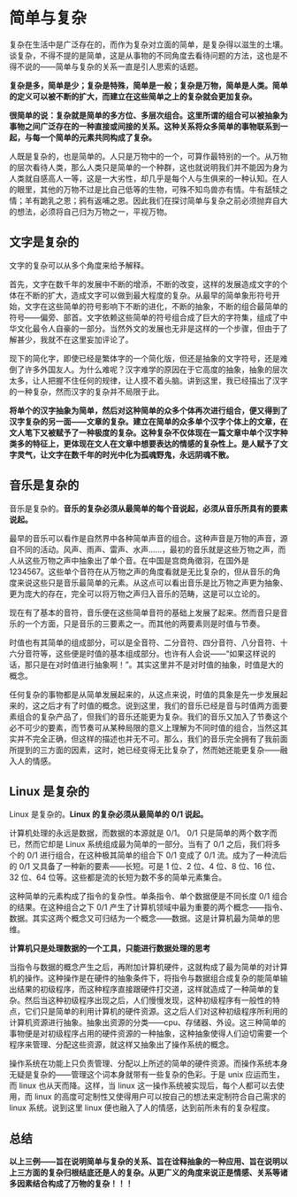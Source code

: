 # 简单与复杂

 复杂在生活中是广泛存在的，而作为复杂对立面的简单，是复杂得以滋生的土壤。谈复杂，不得不提的是简单，这是从事物的不同角度去看待问题的方法，这也是不得不说的——简单与复杂的关系一直是引人思索的话题。

 **复杂是多，简单是少；复杂是特殊，简单是一般；复杂是万物，简单是人类。简单的定义可以被不断的扩大，而建立在这些简单之上的复杂就会更加复杂。**

**很简单的说：复杂就是简单的多方位、多层次组合。这里所谓的组合可以被抽象为事物之间广泛存在的一种直接或间接的关系。这种关系将众多简单的事物联系到一起，与每一个简单的元素共同构成了复杂。**

  人既是复杂的，也是简单的。人只是万物中的一个，可算作最特别的一个。从万物的层次看待人类，那么人类只是简单的一个种群，这也就说明我们并不能因为身为人类就自感高人一等，这是一大劣性，却几乎是每个人与生俱来的一种认知。在人的眼里，其他的万物不过是比自己低等的生物，可殊不知鸟兽亦有情。牛有舐犊之情；羊有跪乳之恩；鸦有返哺之恩。因此我们在探讨简单与复杂之前必须抛弃自大的想法，必须将自己归为万物之一，平视万物。

## 文字是复杂的

 文字的复杂可以从多个角度来给予解释。

首先，文字在数千年的发展中不断的增添，不断的改变，这样的发展造成文字的个体在不断的扩大，造成文字可以做到最大程度的复杂。从最早的简单象形符号开始，文字在这些简单的符号影响下不断的进化，不断的抽象，不断的组合最简单的符号——偏旁、部首。文字依赖这些简单的符号组合成了巨大的字符集，组成了中华文化最令人自豪的一部分。当然外文的发展也无非是这样的一个步骤，但由于了解甚少，我就不在这里妄加评论了。

 现下的简化字，即使已经是繁体字的一个简化版，但还是抽象的文字符号，还是难倒了许多外国友人。为什么难呢？汉字难学的原因在于它高度的抽象，抽象的层次太多，让人把握不住任何的规律，让人摸不着头脑。讲到这里，我已经描出了汉字的一种复杂，然而汉字的复杂并不局限于此。

**将单个的汉字抽象为简单，然后对这种简单的众多个体再次进行组合，便又得到了汉字复杂的另一面——文章的复杂。建立在简单的众多单个汉字个体上的文章，在文人笔下又被赋予了一种极度的复杂。这种复杂不仅体现在一篇文章中单个汉字种类多的特征上，更体现在文人在文章中想要表达的情感的复杂性上。是人赋予了文字灵气，让文字在数千年的时光中化为孤魂野鬼，永远阴魂不散。**

## 音乐是复杂的

音乐是复杂的。**音乐的复杂必须从最简单的每个音说起，必须从音乐所具有的要素说起。**

最早的音乐可以看作是自然界中各种简单声音的组合。这种声音是万物的声音，源自不同的活动。风声、雨声、雷声、水声……，最初的音乐就是这些万物之声，而人从这些万物之声中抽象出了单个音。在中国是宫商角徵羽，在国外是 1234567。这些单个音符在从万物之声的角度看就是无比复杂的，但从音乐的角度来说这些只是音乐最简单的元素。从这点可以看出音乐是比万物之声更为抽象、更为庞大的存在，完全可以将万物之声归入音乐的范畴，这是可以立论的。

现在有了基本的音符，音乐便在这些简单音符的基础上发展了起来。然而音只是音乐的一个方面，只是音乐的三要素之一。而其他的两要素则是时值与节奏。

时值也有其简单的组成部分，可以是全音符、二分音符、四分音符、八分音符、十六分音符等，这些便是时值的基本组成部分。也许有人会说——“如果这样说的话，那只是在对时值进行抽象啊！”。其实这里并不是对时值的抽象，时值是大的概念。

任何复杂的事物都是从简单发展起来的，从这点来说，时值的具象是先一步发展起来的，这之后才有了时值的概念。说到这里，我们的音乐已经是音与时值两方面要素组合的复杂产品了，但我们的音乐还能更为复杂。我们的音乐又加入了节奏这个必不可少的要素，而节奏可从某种局限的意义上理解为不同时值的组合，当然这其实并不完全正确，但这样的描述也并无不可。那么，我们的音乐完全拥有了我前面所提到的三方面的因素，这时，她已经变得无比复杂了，然而她还能更复杂——融入人的情感。

## Linux 是复杂的

 Linux 是复杂的。**Linux 的复杂必须从最简单的 0/1 说起。**

计算机处理的永远是数据，而数据的本源就是 0/1。 0/1 只是简单的两个数字而已，然而它却是 Linux 系统组成最为简单的一部分。当有了 0/1 之后，我们将多个的 0/1 进行组合，在这种极其简单的组合下 0/1 变成了 0/1 流。成为了一种流后的 0/1 又具备了一种新的要素——长短。可是 1 位、2 位、4 位、8 位、16 位、32 位、64 位等。这些都是流的长短为数不多的简单元素集合。

这种简单的元素构成了指令的复杂性。单条指令、单个数据便是不同长度 0/1 组合的结果。在这种组合之下 0/1 产生了计算机领域中最为重要的两个概念——指令、数据。其实这两个概念又可归结为一个概念——数据。这是计算机最为简单的思维。

**计算机只是处理数据的一个工具，只能进行数据处理的思考**

当指令与数据的概念产生之后，再附加计算机硬件，这就构成了最为简单的对计算机的操作。这种操作是在硬件的抽象条件下，将指令与数据组合成复杂的能简单输出结果的初级程序，而这种程序直接跟硬件打交道，这样就造成了一种简单的复杂。然后当这种初级程序出现之后，人们慢慢发现，这种初级程序有一般性的特点，它们只是简单的利用计算机的硬件资源。这之后人们对这种初级程序所利用的计算机资源进行抽象。抽象出资源的分类——cpu、存储器、外设。这三种简单的事物便是对初级程序占用的硬件资源的一种抽象，这种抽象使得人们迫切需要一个程序来管理、分配这些资源，就这样又抽象出了操作系统的概念。

操作系统在功能上只负责管理、分配以上所述的简单的硬件资源。而操作系统本身无疑是复杂的——管理这个词本身就带有一些复杂的色彩。于是 unix 应运而生，而 linux 也从天而降。这样，当 linux 这一操作系统被实现后，每个人都可以去使用，而 linux 的高度可定制性又使得用户可以按自己的想法来定制符合自己需求的 linux 系统。说到这里 linux 便也融入了人的情感，达到前所未有的复杂程度。

## 总结 
**以上三例——旨在说明简单与复杂的关系、旨在诠释抽象的一种应用、旨在说明以上三方面的复杂归根结底还是人的复杂。从更广义的角度来说正是情感、关系等诸多因素结合构成了万物的复杂！！！**



